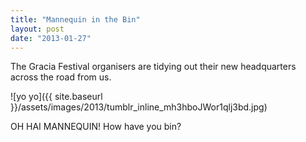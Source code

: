 ```yaml
---
title: "Mannequin in the Bin"
layout: post
date: "2013-01-27"
---
```


The Gracia Festival organisers are tidying out their new headquarters across the road from us.

![yo yo]({{ site.baseurl }}/assets/images/2013/tumblr_inline_mh3hboJWor1qlj3bd.jpg)

OH HAI MANNEQUIN! How have you bin?
